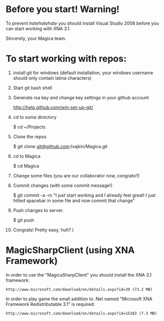 # Before you start! Warning!

To prevent *hatehatehate* you should install Visual Studio 2008 before you can start working with XNA 3.1.

Sincerely, your Magica team.

# To start working with repos:

1. install git for windows (default installation, your windows username should only contain latina characters)
2. Start git bash shell

3. Generate rsa key and change key settings in your github account

    http://help.github.com/win-set-up-git/

4. cd to some directory

    $ cd ~/Projects
 
5. Clone the repos

    $ git clone git@github.com:Ivajkin/Magica.git
 
6. cd to Magica

    $ cd Magica
 
7. Change some files (you are our collaborator now, congrats!!)

8. Commit changes (with some commit message!)

    $ git commit -a -m "I just start working and I already feel great! I just hitted spacebar in some file and now commit that change"
 
9. Push changes to server.

    $ git push

10. Congrats! Pretty easy, huh? )

# MagicSharpClient (using XNA Framework)

In order to use the "MagicaSharpClient" you should install the XNA 3.1 framework:

    http://www.microsoft.com/download/en/details.aspx?id=39 (73.2 MB)

In order to play game the small addition to .Net named "Microsoft XNA Framework Redistributable 3.1" is required:

    http://www.microsoft.com/download/en/details.aspx?id=15163 (7.3 MB)